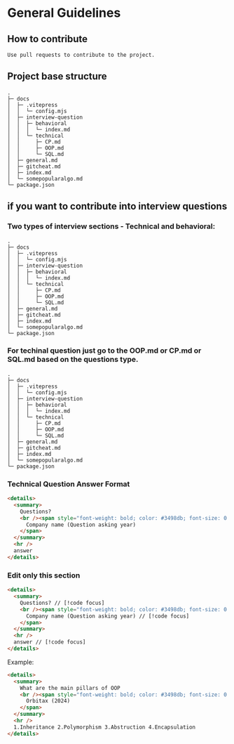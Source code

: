 # General Guidelines

## How to contribute

`Use pull requests to contribute to the project.`

## Project base structure

```
.
├─ docs
│  ├─ .vitepress
│  │  └─ config.mjs
│  ├─ interview-question
│  │  ├─ behavioral
│  │  │  └─ index.md
│  │  └─ technical
│  │     ├─ CP.md
│  │     ├─ OOP.md
│  │     └─ SQL.md
│  ├─ general.md
│  ├─ gitcheat.md
│  ├─ index.md
│  └─ somepopularalgo.md
└─ package.json
```

## if you want to contribute into interview questions

### Two types of interview sections - Technical and behavioral:

```js{6,8}
.
├─ docs
│  ├─ .vitepress
│  │  └─ config.mjs
│  ├─ interview-question
│  │  ├─ behavioral
│  │  │  └─ index.md
│  │  └─ technical
│  │     ├─ CP.md
│  │     ├─ OOP.md
│  │     └─ SQL.md
│  ├─ general.md
│  ├─ gitcheat.md
│  ├─ index.md
│  └─ somepopularalgo.md
└─ package.json
```

### For techinal question just go to the OOP.md or CP.md or SQL.md based on the questions type.

```js{9,10,11}
.
├─ docs
│  ├─ .vitepress
│  │  └─ config.mjs
│  ├─ interview-question
│  │  ├─ behavioral
│  │  │  └─ index.md
│  │  └─ technical
│  │     ├─ CP.md
│  │     ├─ OOP.md
│  │     └─ SQL.md
│  ├─ general.md
│  ├─ gitcheat.md
│  ├─ index.md
│  └─ somepopularalgo.md
└─ package.json
```

### Technical Question Answer Format

```html
<details>
  <summary>
    Questions?
    <br /><span style="font-weight: bold; color: #3498db; font-size: 0.8em;">
      Company name (Question asking year)
    </span>
  </summary>
  <hr />
  answer
</details>
```

### Edit only this section

```html
<details>
  <summary>
    Questions? // [!code focus]
    <br /><span style="font-weight: bold; color: #3498db; font-size: 0.8em;">
      Company name (Question asking year) // [!code focus]
    </span>
  </summary>
  <hr />
  answer // [!code focus]
</details>
```

Example:

```html
<details>
  <summary>
    What are the main pillars of OOP
    <br /><span style="font-weight: bold; color: #3498db; font-size: 0.8em;">
      Orbitax (2024)
    </span>
  </summary>
  <hr />
  1.Inheritance 2.Polymorphism 3.Abstruction 4.Encapsulation
</details>
```

<!-- ## Website Stats -->

<!-- ![](https://visitor-badge.laobi.icu/badge?page_id=interview-questions-bangladesh)
![](https://profile-counter.glitch.me/interview-questions-bangladesh/count.svg) -->
